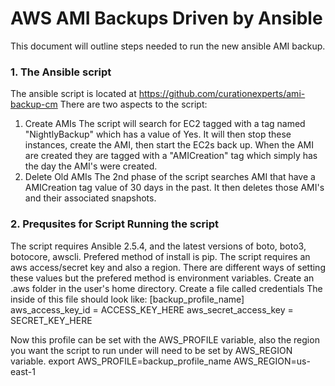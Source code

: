 # AWS AMI Backups Driven by Ansible
This document will  outline steps needed to run the new ansible AMI backup.

### 1. The Ansible script
The ansible script is located at https://github.com/curationexperts/ami-backup-cm
There are two aspects to the script:
1. Create AMIs
The script will search for EC2 tagged with a tag named "NightlyBackup" which has a value of Yes.
It will then stop these instances, create the AMI, then start the EC2s back up.
When the AMI are created they are tagged with a "AMICreation" tag which simply has the day the AMI's were created.
2. Delete Old AMIs
The 2nd phase of the script searches AMI that have a AMICreation tag value of 30 days in the past. 
It then deletes those AMI's and their associated snapshots.
### 2. Prequsites for Script Running the script
The script requires Ansible 2.5.4, and the latest versions of boto, boto3, botocore, awscli. Prefered method of install is pip.
The script requires an aws access/secret key and also a region. There are different ways of setting these values but the prefered method is environment variables.
Create an .aws folder in the user's home directory. Create a file called credentials
The inside of this file should look like:
[backup\_profile\_name]
aws\_access\_key\_id = ACCESS\_KEY\_HERE
aws\_secret\_access\_key = SECRET\_KEY\_HERE

Now this profile can be set with the AWS\_PROFILE variable, also the region you want the script to run under will need to be set by AWS\_REGION variable.
export AWS\_PROFILE=backup\_profile\_name AWS\_REGION=us-east-1

